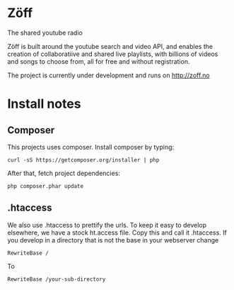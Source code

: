 Zöff
====

The shared youtube radio


Zöff is built around the youtube search and video API, and enables the creation of collaboratiive and shared live playlists, with billions of videos and songs to choose from, all for free and without registration.


The project is currently under development and runs on http://zoff.no

Install notes
=============

Composer
--------

This projects uses composer. Install composer by typing:

    curl -sS https://getcomposer.org/installer | php

After that, fetch project dependencies:

    php composer.phar update

.htaccess
---------

We also use .htaccess to prettify the urls. To keep it easy to develop elsewhere, we have a stock ht.access file. Copy this and call it .htaccess. If you develop in a directory that is not the base in your webserver change

    RewriteBase /

To

    RewriteBase /your-sub-directory
